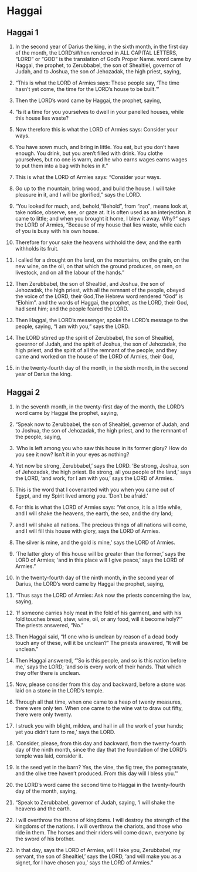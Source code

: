 # Haggai

## Haggai 1

1. In the second year of Darius the king, in the sixth month, in the first day of the month, the LORD’sWhen rendered in ALL CAPITAL LETTERS, “LORD” or “GOD” is the translation of God’s Proper Name. word came by Haggai, the prophet, to Zerubbabel, the son of Shealtiel, governor of Judah, and to Joshua, the son of Jehozadak, the high priest, saying,

2. “This is what the LORD of Armies says: These people say, ‘The time hasn’t yet come, the time for the LORD’s house to be built.’”  

3.   Then the LORD’s word came by Haggai, the prophet, saying,

4. “Is it a time for you yourselves to dwell in your panelled houses, while this house lies waste?

5. Now therefore this is what the LORD of Armies says: Consider your ways.

6. You have sown much, and bring in little. You eat, but you don’t have enough. You drink, but you aren’t filled with drink. You clothe yourselves, but no one is warm, and he who earns wages earns wages to put them into a bag with holes in it.”  

7.   This is what the LORD of Armies says: “Consider your ways.

8. Go up to the mountain, bring wood, and build the house. I will take pleasure in it, and I will be glorified,” says the LORD.

9. “You looked for much, and, behold,“Behold”, from “הִנֵּה”, means look at, take notice, observe, see, or gaze at. It is often used as an interjection. it came to little; and when you brought it home, I blew it away. Why?” says the LORD of Armies, “Because of my house that lies waste, while each of you is busy with his own house.

10. Therefore for your sake the heavens withhold the dew, and the earth withholds its fruit.

11. I called for a drought on the land, on the mountains, on the grain, on the new wine, on the oil, on that which the ground produces, on men, on livestock, and on all the labour of the hands.”  

12.   Then Zerubbabel, the son of Shealtiel, and Joshua, the son of Jehozadak, the high priest, with all the remnant of the people, obeyed the voice of the LORD, their God,The Hebrew word rendered “God” is “Elohim”. and the words of Haggai, the prophet, as the LORD, their God, had sent him; and the people feared the LORD.  

13.   Then Haggai, the LORD’s messenger, spoke the LORD’s message to the people, saying, “I am with you,” says the LORD.  

14.   The LORD stirred up the spirit of Zerubbabel, the son of Shealtiel, governor of Judah, and the spirit of Joshua, the son of Jehozadak, the high priest, and the spirit of all the remnant of the people; and they came and worked on the house of the LORD of Armies, their God,

15. in the twenty-fourth day of the month, in the sixth month, in the second year of Darius the king.   

## Haggai 2

1. In the seventh month, in the twenty-first day of the month, the LORD’s word came by Haggai the prophet, saying,

2. “Speak now to Zerubbabel, the son of Shealtiel, governor of Judah, and to Joshua, the son of Jehozadak, the high priest, and to the remnant of the people, saying,

3. ‘Who is left among you who saw this house in its former glory? How do you see it now? Isn’t it in your eyes as nothing?

4. Yet now be strong, Zerubbabel,’ says the LORD. ‘Be strong, Joshua, son of Jehozadak, the high priest. Be strong, all you people of the land,’ says the LORD, ‘and work, for I am with you,’ says the LORD of Armies.

5. This is the word that I covenanted with you when you came out of Egypt, and my Spirit lived among you. ‘Don’t be afraid.’

6. For this is what the LORD of Armies says: ‘Yet once, it is a little while, and I will shake the heavens, the earth, the sea, and the dry land;

7. and I will shake all nations. The precious things of all nations will come, and I will fill this house with glory, says the LORD of Armies.

8. The silver is mine, and the gold is mine,’ says the LORD of Armies.

9. ‘The latter glory of this house will be greater than the former,’ says the LORD of Armies; ‘and in this place will I give peace,’ says the LORD of Armies.”  

10.   In the twenty-fourth day of the ninth month, in the second year of Darius, the LORD’s word came by Haggai the prophet, saying,

11. “Thus says the LORD of Armies: Ask now the priests concerning the law, saying,

12. ‘If someone carries holy meat in the fold of his garment, and with his fold touches bread, stew, wine, oil, or any food, will it become holy?’”   The priests answered, “No.”  

13.   Then Haggai said, “If one who is unclean by reason of a dead body touch any of these, will it be unclean?”   The priests answered, “It will be unclean.”  

14.   Then Haggai answered, “‘So is this people, and so is this nation before me,’ says the LORD; ‘and so is every work of their hands. That which they offer there is unclean.

15. Now, please consider from this day and backward, before a stone was laid on a stone in the LORD’s temple.

16. Through all that time, when one came to a heap of twenty measures, there were only ten. When one came to the wine vat to draw out fifty, there were only twenty.

17. I struck you with blight, mildew, and hail in all the work of your hands; yet you didn’t turn to me,’ says the LORD.

18. ‘Consider, please, from this day and backward, from the twenty-fourth day of the ninth month, since the day that the foundation of the LORD’s temple was laid, consider it.

19. Is the seed yet in the barn? Yes, the vine, the fig tree, the pomegranate, and the olive tree haven’t produced. From this day will I bless you.’”  

20.   the LORD’s word came the second time to Haggai in the twenty-fourth day of the month, saying,

21. “Speak to Zerubbabel, governor of Judah, saying, ‘I will shake the heavens and the earth.

22. I will overthrow the throne of kingdoms. I will destroy the strength of the kingdoms of the nations. I will overthrow the chariots, and those who ride in them. The horses and their riders will come down, everyone by the sword of his brother.

23. In that day, says the LORD of Armies, will I take you, Zerubbabel, my servant, the son of Shealtiel,’ says the LORD, ‘and will make you as a signet, for I have chosen you,’ says the LORD of Armies.”    